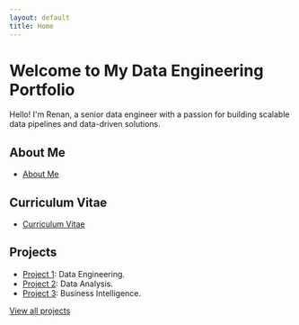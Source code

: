 ```yaml
---
layout: default
title: Home
---
```


# Welcome to My Data Engineering Portfolio

Hello! I'm Renan, a senior data engineer with a passion for building scalable data pipelines and data-driven solutions.

## About Me

- [About Me](about)

## Curriculum Vitae

- [Curriculum Vitae](cv)

## Projects

- [Project 1](projects#project1): Data Engineering.
- [Project 2](projects#project2): Data Analysis.
- [Project 3](projects#project3): Business Intelligence.

[View all projects](projects)
